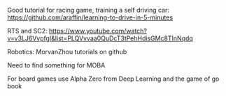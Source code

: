 Good tutorial for racing game,  training a self driving car: https://github.com/araffin/learning-to-drive-in-5-minutes

RTS and SC2: https://www.youtube.com/watch?v=v3LJ6VvpfgI&list=PLQVvvaa0QuDcT3tPehHdisGMc8TInNqdq

Robotics: MorvanZhou tutorials on github

Need to find something for MOBA

For board games use Alpha Zero from Deep Learning and the game of go book